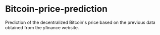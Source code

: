 # Bitcoin-price-prediction
Prediction of the decentralized Bitcoin's price based on the previous data obtained from the yfinance website.
